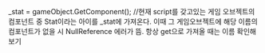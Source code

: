 _stat = gameObject.GetComponent<Stat>();
//현재 script를 갖고있는 게임 오브젝트의 컴포넌트 중 Stat이라는 아이를 _stat에 가져온다. 이때 그 게임오브젝트에 해당 이름의 컴포넌트가 없을 시 NullReference 에러가 뜸. 항상 get으로 가져올 때는 이름 확인해보기
